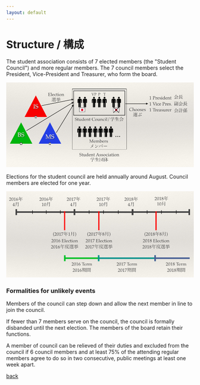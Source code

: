 ```yaml
---
layout: default
---
```


# Structure / 構成

The student association consists of 7 elected members (the "Student Council") and more regular members. The 7 council members select the President, Vice-President and Treasurer, who form the board.

![](structure.png)

Elections for the student council are held annually around August. Council members are elected for one year.

![](timeline.png)

### Formalities for unlikely events

Members of the council can step down and allow the next member in line to join the council.

If fewer than 7 members serve on the council, the council is formally disbanded until the next election. The members of the board retain their functions.

A member of council can be relieved of their duties and excluded from the council if 6 council members and at least 75% of the attending regular members agree to do so in two consecutive, public meetings at least one week apart.

[back](./)
